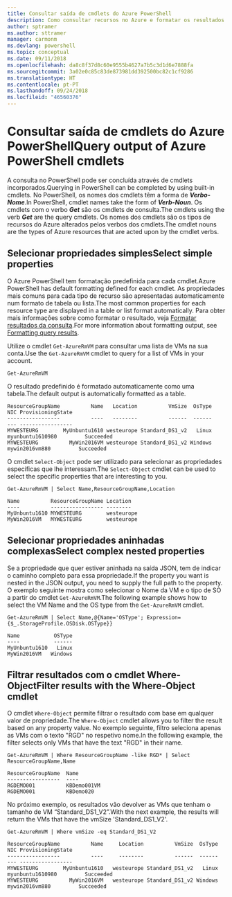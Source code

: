 ```yaml
---
title: Consultar saída de cmdlets do Azure PowerShell
description: Como consultar recursos no Azure e formatar os resultados.
author: sptramer
ms.author: sttramer
manager: carmonm
ms.devlang: powershell
ms.topic: conceptual
ms.date: 09/11/2018
ms.openlocfilehash: da8c8f37d8c60e9555b4627a7b5c3d1d6e7888fa
ms.sourcegitcommit: 3a02e0c85c83de873981dd392500bc82c1cf9286
ms.translationtype: HT
ms.contentlocale: pt-PT
ms.lasthandoff: 09/24/2018
ms.locfileid: "46560376"
---
```

# <a name="query-output-of-azure-powershell-cmdlets"></a><span data-ttu-id="a3a14-103">Consultar saída de cmdlets do Azure PowerShell</span><span class="sxs-lookup"><span data-stu-id="a3a14-103">Query output of Azure PowerShell cmdlets</span></span>

<span data-ttu-id="a3a14-104">A consulta no PowerShell pode ser concluída através de cmdlets incorporados.</span><span class="sxs-lookup"><span data-stu-id="a3a14-104">Querying in PowerShell can be completed by using built-in cmdlets.</span></span> <span data-ttu-id="a3a14-105">No PowerShell, os nomes dos cmdlets têm a forma de  **_Verbo-Nome_**.</span><span class="sxs-lookup"><span data-stu-id="a3a14-105">In PowerShell, cmdlet names take the form of **_Verb-Noun_**.</span></span> <span data-ttu-id="a3a14-106">Os cmdlets com o verbo **_Get_** são os cmdlets de consulta.</span><span class="sxs-lookup"><span data-stu-id="a3a14-106">The cmdlets using the verb **_Get_** are the query cmdlets.</span></span> <span data-ttu-id="a3a14-107">Os nomes dos cmdlets são os tipos de recursos do Azure alterados pelos verbos dos cmdlets.</span><span class="sxs-lookup"><span data-stu-id="a3a14-107">The cmdlet nouns are the types of Azure resources that are acted upon by the cmdlet verbs.</span></span>

## <a name="select-simple-properties"></a><span data-ttu-id="a3a14-108">Selecionar propriedades simples</span><span class="sxs-lookup"><span data-stu-id="a3a14-108">Select simple properties</span></span>

<span data-ttu-id="a3a14-109">O Azure PowerShell tem formatação predefinida para cada cmdlet.</span><span class="sxs-lookup"><span data-stu-id="a3a14-109">Azure PowerShell has default formatting defined for each cmdlet.</span></span> <span data-ttu-id="a3a14-110">As propriedades mais comuns para cada tipo de recurso são apresentadas automaticamente num formato de tabela ou lista.</span><span class="sxs-lookup"><span data-stu-id="a3a14-110">The most common properties for each resource type are displayed in a table or list format automatically.</span></span> <span data-ttu-id="a3a14-111">Para obter mais informações sobre como formatar o resultado, veja [Formatar resultados da consulta](formatting-output.md).</span><span class="sxs-lookup"><span data-stu-id="a3a14-111">For more information about formatting output, see [Formatting query results](formatting-output.md).</span></span>

<span data-ttu-id="a3a14-112">Utilize o cmdlet `Get-AzureRmVM` para consultar uma lista de VMs na sua conta.</span><span class="sxs-lookup"><span data-stu-id="a3a14-112">Use the `Get-AzureRmVM` cmdlet to query for a list of VMs in your account.</span></span>

```azurepowershell-interactive
Get-AzureRmVM
```

<span data-ttu-id="a3a14-113">O resultado predefinido é formatado automaticamente como uma tabela.</span><span class="sxs-lookup"><span data-stu-id="a3a14-113">The default output is automatically formatted as a table.</span></span>

```output
ResourceGroupName          Name   Location          VmSize  OsType              NIC ProvisioningState
-----------------          ----   --------          ------  ------              --- -----------------
MYWESTEURG        MyUnbuntu1610 westeurope Standard_DS1_v2   Linux myunbuntu1610980         Succeeded
MYWESTEURG          MyWin2016VM westeurope Standard_DS1_v2 Windows   mywin2016vm880         Succeeded
```

<span data-ttu-id="a3a14-114">O cmdlet `Select-Object` pode ser utilizado para selecionar as propriedades específicas que lhe interessam.</span><span class="sxs-lookup"><span data-stu-id="a3a14-114">The `Select-Object` cmdlet can be used to select the specific properties that are interesting to you.</span></span>

```azurepowershell-interactive
Get-AzureRmVM | Select Name,ResourceGroupName,Location
```

```output
Name          ResourceGroupName Location
----          ----------------- --------
MyUnbuntu1610 MYWESTEURG        westeurope
MyWin2016VM   MYWESTEURG        westeurope
```

## <a name="select-complex-nested-properties"></a><span data-ttu-id="a3a14-115">Selecionar propriedades aninhadas complexas</span><span class="sxs-lookup"><span data-stu-id="a3a14-115">Select complex nested properties</span></span>

<span data-ttu-id="a3a14-116">Se a propriedade que quer estiver aninhada na saída JSON, tem de indicar o caminho completo para essa propriedade.</span><span class="sxs-lookup"><span data-stu-id="a3a14-116">If the property you want is nested in the JSON output, you need to supply the full path to the property.</span></span> <span data-ttu-id="a3a14-117">O exemplo seguinte mostra como selecionar o Nome da VM e o tipo de SO a partir do cmdlet `Get-AzureRmVM`.</span><span class="sxs-lookup"><span data-stu-id="a3a14-117">The following example shows how to select the VM Name and the OS type from the `Get-AzureRmVM` cmdlet.</span></span>

```azurepowershell-interactive
Get-AzureRmVM | Select Name,@{Name='OSType'; Expression={$_.StorageProfile.OSDisk.OSType}}
```

```output
Name           OSType
----           ------
MyUnbuntu1610   Linux
MyWin2016VM   Windows
```

## <a name="filter-results-with-the-where-object-cmdlet"></a><span data-ttu-id="a3a14-118">Filtrar resultados com o cmdlet Where-Object</span><span class="sxs-lookup"><span data-stu-id="a3a14-118">Filter results with the Where-Object cmdlet</span></span>

<span data-ttu-id="a3a14-119">O cmdlet `Where-Object` permite filtrar o resultado com base em qualquer valor de propriedade.</span><span class="sxs-lookup"><span data-stu-id="a3a14-119">The `Where-Object` cmdlet allows you to filter the result based on any property value.</span></span> <span data-ttu-id="a3a14-120">No exemplo seguinte, filtro seleciona apenas as VMs com o texto "RGD" no respetivo nome.</span><span class="sxs-lookup"><span data-stu-id="a3a14-120">In the following example, the filter selects only VMs that have the text "RGD" in their name.</span></span>

```azurepowershell-interactive
Get-AzureRmVM | Where ResourceGroupName -like RGD* | Select ResourceGroupName,Name
```

```output
ResourceGroupName  Name
-----------------  ----
RGDEMO001          KBDemo001VM
RGDEMO001          KBDemo020
```

<span data-ttu-id="a3a14-121">No próximo exemplo, os resultados vão devolver as VMs que tenham o tamanho de VM “Standard_DS1_V2”.</span><span class="sxs-lookup"><span data-stu-id="a3a14-121">With the next example, the results will return the VMs that have the vmSize 'Standard_DS1_V2'.</span></span>

```azurepowershell-interactive
Get-AzureRmVM | Where vmSize -eq Standard_DS1_V2
```

```output
ResourceGroupName          Name     Location          VmSize  OsType              NIC ProvisioningState
-----------------          ----     --------          ------  ------              --- -----------------
MYWESTEURG        MyUnbuntu1610   westeurope Standard_DS1_v2   Linux myunbuntu1610980         Succeeded
MYWESTEURG          MyWin2016VM   westeurope Standard_DS1_v2 Windows   mywin2016vm880         Succeeded
```